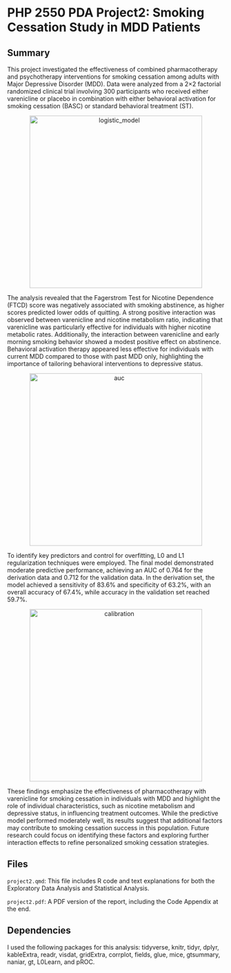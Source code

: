 # PHP 2550 PDA Project2: Smoking Cessation Study in MDD Patients

## Summary
This project investigated the effectiveness of combined pharmacotherapy and psychotherapy interventions for smoking cessation among adults with Major Depressive Disorder (MDD). Data were analyzed from a 2×2 factorial randomized clinical trial involving 300 participants who received either varenicline or placebo in combination with either behavioral activation for smoking cessation (BASC) or standard behavioral treatment (ST). 

<div align="center">
  <img width="400" alt="logistic_model" src="https://github.com/user-attachments/assets/62c87cc4-c1c8-4b41-be78-f2ac3e47c1b1" />
</div>

The analysis revealed that the Fagerstrom Test for Nicotine Dependence (FTCD) score was negatively associated with smoking abstinence, as higher scores predicted lower odds of quitting. A strong positive interaction was observed between varenicline and nicotine metabolism ratio, indicating that varenicline was particularly effective for individuals with higher nicotine metabolic rates. Additionally, the interaction between varenicline and early morning smoking behavior showed a modest positive effect on abstinence. Behavioral activation therapy appeared less effective for individuals with current MDD compared to those with past MDD only, highlighting the importance of tailoring behavioral interventions to depressive status.

<div align="center">
  <img width="400" alt="auc" src="https://github.com/user-attachments/assets/c1e06a26-bcfc-46b1-8c74-a5a8915a5a55" />
</div>

To identify key predictors and control for overfitting, L0 and L1 regularization techniques were employed. The final model demonstrated moderate predictive performance, achieving an AUC of 0.764 for the derivation data and 0.712 for the validation data. In the derivation set, the model achieved a sensitivity of 83.6% and specificity of 63.2%, with an overall accuracy of 67.4%, while accuracy in the validation set reached 59.7%.

<div align="center">
  <img width="400" alt="calibration" src="https://github.com/user-attachments/assets/b31e14aa-cc39-4140-9edd-927e97cfc1df" />
</div>

These findings emphasize the effectiveness of pharmacotherapy with varenicline for smoking cessation in individuals with MDD and highlight the role of individual characteristics, such as nicotine metabolism and depressive status, in influencing treatment outcomes. While the predictive model performed moderately well, its results suggest that additional factors may contribute to smoking cessation success in this population. Future research could focus on identifying these factors and exploring further interaction effects to refine personalized smoking cessation strategies.

## Files
`project2.qmd`: This file includes R code and text explanations for both the Exploratory Data Analysis and Statistical Analysis.

`project2.pdf`: A PDF version of the report, including the Code Appendix at the end.

## Dependencies
I used the following packages for this analysis: tidyverse, knitr, tidyr, dplyr, kableExtra, readr, visdat, gridExtra, corrplot, fields, glue, mice, gtsummary, naniar, gt, L0Learn, and pROC.
